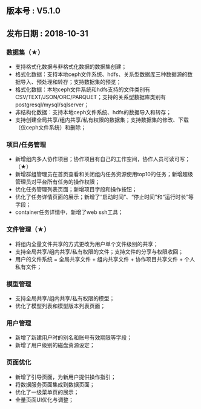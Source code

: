 ## 版本号 : V5.1.0 

## 发布日期 : 2018-10-31

### 数据集（★）

- 支持格式化数据与非格式化数据的数据集创建；
- 格式化数据：支持本地ceph文件系统、hdfs、关系型数据库三种数据源的数据导入、预处理和转存；支持数据集的预览；
- 格式化数据：本地ceph文件系统和hdfs支持的文件类别有CSV/TEXT/JSON/ORC/PARQUET；支持的关系型数据库类别有postgresql/mysql/sqlserver；
- 非结构化数据：支持本地ceph文件系统、hdfs的数据导入和转存；
- 支持创建全局共享/组内共享/私有权限的数据集；支持数据集的修改、下载（仅ceph文件系统）和删除；


### 项目/任务管理

- 新增组内多人协作项目；协作项目有自己的工作空间，协作人员可读可写；（★）
- 新增群组管理员在首页查看和关闭组内任务资源使用top10的任务；新增超级管理员对平台所有任务的操作权限；
- 优化任务管理列表页面；新增项目字段和操作按钮；
- 优化了任务详情页面的展示；新增了“启动时间”、“停止时间”和“运行时长”等字段；
- container任务详情中，新增了web ssh工具；

### 文件管理（★）

- 将组内全量文件共享的方式更改为用户单个文件级别的共享；
- 支持全局共享/组内共享/私有权限的文件；支持文件的分享与权限收回；
- 用户的文件系统 = 全局共享文件 + 组内共享文件 + 协作项目共享文件 + 个人私有文件；


### 模型管理

- 支持全局共享/组内共享/私有权限的模型；
- 优化了模型列表和模型版本列表页面；

### 用户管理

- 新增了新建用户时的别名和账号有效期限等字段；
- 新增了用户级别的磁盘资源设定；

### 页面优化

- 新增了引导页面，为新用户提供操作指引；
- 将数据服务页面集成到数据页面；
- 优化了一级菜单页的展示；
- 全量页面UI优化与调整；

<!-- </br>

-------- 

</br>


## 版本号 : V6.1.0 

## 发布日期 : 2018-10-31

### 数据

- 新增数据集权限设计：私有/组内/公共，支持修改
- 支持多类型数据导入
- 支持数据集预览

### 项目

- 支持团队多人协作同一个项目
- 优化任务详情页面  -->



